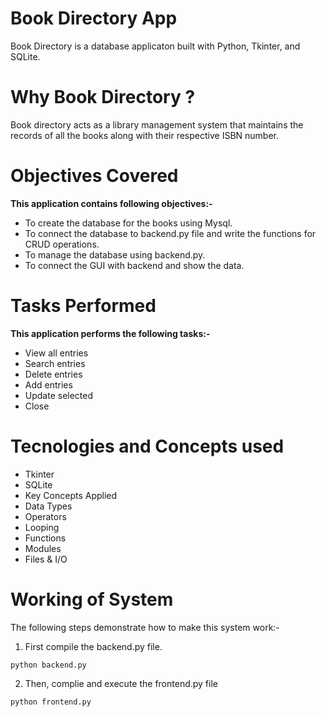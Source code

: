 # Book Directory App 
Book Directory is a database applicaton built with Python, Tkinter, and SQLite.

# Why Book Directory ?
Book directory acts as a library management system that maintains the records of all the books along with their respective ISBN number.

# Objectives Covered
<b>This application contains following objectives:-</b> <br /> 
* To create the database for the books using Mysql.<br />
* To connect the database to backend.py file and write the functions for CRUD operations.<br />
* To manage the database using backend.py.<br />
* To connect the GUI with backend and show the data. <br />

# Tasks Performed
<b>This application performs the following tasks:-</b><br />
   * View all entries<br />
   * Search entries<br />
   * Delete entries<br />
   * Add entries<br />
   * Update selected<br />
   * Close<br />

# Tecnologies and Concepts used
* Tkinter<br />
* SQLite<br />
* Key Concepts Applied<br />
* Data Types<br />
* Operators<br />
* Looping<br />
* Functions<br />
* Modules<br />
* Files & I/O<br />

# Working of System
The following steps demonstrate how to make this system work:-
1. First compile the backend.py file.
~~~
python backend.py
~~~
2. Then, complie and execute the frontend.py file
~~~
python frontend.py
~~~
